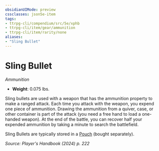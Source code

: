 ```yaml
---
obsidianUIMode: preview
cssclasses: json5e-item
tags:
- ttrpg-cli/compendium/src/5e/xphb
- ttrpg-cli/item/gear/ammunition
- ttrpg-cli/item/rarity/none
aliases: 
- "Sling Bullet"
---
```

# Sling Bullet
*Ammunition*  


- **Weight**: 0.075 lbs.

Sling bullets are used with a weapon that has the ammunition property to make a ranged attack. Each time you attack with the weapon, you expend one piece of ammunition. Drawing the ammunition from a quiver, case, or other container is part of the attack (you need a free hand to load a one-handed weapon). At the end of the battle, you can recover half your expended ammunition by taking a minute to search the battlefield.

Sling Bullets are typically stored in a [Pouch](2-Mechanics/CLI/items/pouch-xphb.md) (bought separately).

*Source: Player's Handbook (2024) p. 222*